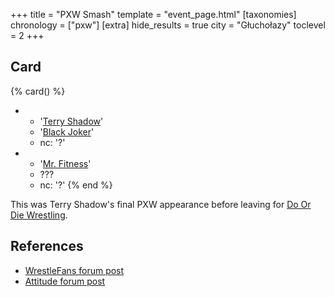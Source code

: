 +++
title = "PXW Smash"
template = "event_page.html"
[taxonomies]
chronology = ["pxw"]
[extra]
hide_results = true
city = "Głuchołazy"
toclevel = 2
+++

## Card

{% card() %}
- - '[Terry Shadow](@/w/shadow.md)'
  - '[Black Joker](@/w/lider.md)'
  - nc: '?'
- - '[Mr. Fitness](@/w/szymon-siwiec.md)'
  - ???
  - nc: '?'
{% end %}

This was Terry Shadow's final PXW appearance before leaving for [Do Or Die Wrestling](@/o/ddw.md).

## References

* [WrestleFans forum post](https://wrestlefans.pl/forum/viewtopic.php?f=247&t=30856)
* [Attitude forum post](https://forum.wrestling.pl/topic/30799-pxw-smash-190812/)

